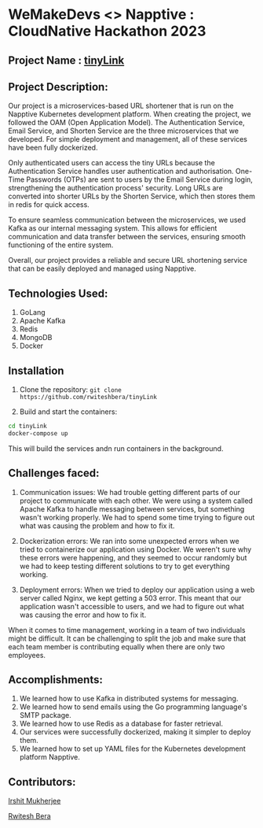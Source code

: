 # WeMakeDevs <> Napptive : CloudNative Hackathon 2023

## Project Name : <u>tinyLink</u>

## Project Description: 
Our project is a microservices-based URL shortener that is run on the Napptive Kubernetes development platform. When creating the project, we followed the OAM (Open Application Model). The Authentication Service, Email Service, and Shorten Service are the three microservices that we developed. For simple deployment and management, all of these services have been fully dockerized.

Only authenticated users can access the tiny URLs because the Authentication Service handles user authentication and authorisation. One-Time Passwords (OTPs) are sent to users by the Email Service during login, strengthening the authentication process' security. Long URLs are converted into shorter URLs by the Shorten Service, which then stores them in redis for quick access.

To ensure seamless communication between the microservices, we used Kafka as our internal messaging system. This allows for efficient communication and data transfer between the services, ensuring smooth functioning of the entire system.

Overall, our project provides a reliable and secure URL shortening service that can be easily deployed and managed using Napptive.

## Technologies Used:
1. GoLang
2. Apache Kafka
3. Redis
4. MongoDB
5. Docker

## Installation
1.  Clone the repository:
`git clone https://github.com/rwiteshbera/tinyLink`

2.  Build and start the containers:
```bash
cd tinyLink
docker-compose up
```
This will build the services andn run containers in the background.

## Challenges faced:
1.  Communication issues: We had trouble getting different parts of our project to communicate with each other. We were using a system called Apache Kafka to handle messaging between services, but something wasn't working properly. We had to spend some time trying to figure out what was causing the problem and how to fix it.
    
2.  Dockerization errors: We ran into some unexpected errors when we tried to containerize our application using Docker. We weren't sure why these errors were happening, and they seemed to occur randomly but we had to keep testing different solutions to try to get everything working.
    
3.  Deployment errors: When we tried to deploy our application using a web server called Nginx, we kept getting a 503 error. This meant that our application wasn't accessible to users, and we had to figure out what was causing the error and how to fix it. 

When it comes to time management, working in a team of two individuals might be difficult. It can be challenging to split the job and make sure that each team member is contributing equally when there are only two employees.

## Accomplishments:
1. We learned how to use Kafka in distributed systems for messaging.
2. We learned how to send emails using the Go programming language's SMTP package.
3. We learned how to use Redis as a database for faster retrieval.
4. Our services were successfully dockerized, making it simpler to deploy them.
5. We learned how to set up YAML files for the Kubernetes development platform Napptive.

## Contributors:
[Irshit Mukherjee](https://github.com/IRSHIT033)

[Rwitesh Bera](https://github.com/rwiteshbera)
